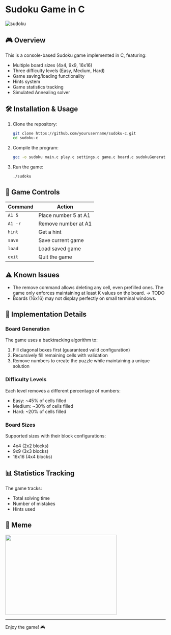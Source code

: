 # Sudoku Game in C

![sudoku](https://github.com/user-attachments/assets/8376326a-16b8-4999-8494-8bc5a8494d52)


## 🎮 Overview

This is a console-based Sudoku game implemented in C, featuring:
- Multiple board sizes (4x4, 9x9, 16x16)
- Three difficulty levels (Easy, Medium, Hard)
- Game saving/loading functionality
- Hints system
- Game statistics tracking
- Simulated Annealing solver 

## 🛠️ Installation & Usage

1. Clone the repository:
   ```bash
   git clone https://github.com/yourusername/sudoku-c.git
   cd sudoku-c
   ```

2. Compile the program:
   ```bash
   gcc -o sudoku main.c play.c settings.c game.c board.c sudokuGenerator.c solver.c -lm
   ```

3. Run the game:
   ```bash
   ./sudoku
   ```

## 🎯 Game Controls

| Command        | Action                          |
|----------------|---------------------------------|
| `A1 5`         | Place number 5 at A1            | 
| `A1 -r`        | Remove number at A1             |                
| `hint`         | Get a hint                      |                
| `save`         | Save current game               |                
| `load`         | Load saved game                 |                
| `exit`         | Quit the game                   |                

## ⚠️ Known Issues

- The remove command allows deleting any cell, even prefilled ones. The game only enforces maintaining at least K values on the board. -> TODO
- Boards (16x16) may not display perfectly on small terminal windows.

## 🧩 Implementation Details

### Board Generation
The game uses a backtracking algorithm to:
1. Fill diagonal boxes first (guaranteed valid configuration)
2. Recursively fill remaining cells with validation
3. Remove numbers to create the puzzle while maintaining a unique solution

### Difficulty Levels
Each level removes a different percentage of numbers:
- Easy: ~45% of cells filled
- Medium: ~30% of cells filled
- Hard: ~20% of cells filled

### Board Sizes
Supported sizes with their block configurations:
- 4x4 (2x2 blocks)
- 9x9 (3x3 blocks)
- 16x16 (4x4 blocks)

## 📊 Statistics Tracking
The game tracks:
- Total solving time
- Number of mistakes
- Hints used

## 🎉 Meme

<img src="https://github.com/user-attachments/assets/2322316c-41f6-4f53-9865-f45adf33d378" width="350" height="250" />

---

Enjoy the game! 🎮
